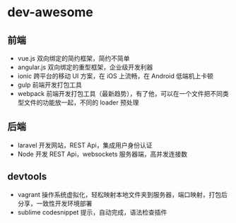 # dev-awesome

## 前端


-  vue.js        双向绑定的简约框架，简约不简单
-  angular.js    双向绑定的重型框架，企业级开发利器
-  ionic         跨平台的移动 UI 方案，在 iOS 上流畅，在 Android 低端机上卡顿
-  gulp          前端开发打包工具
-  webpack       前端开发打包工具（最新趋势），有了他，可以在一个文件把不同类型文件的功能放一起，不同的 loader 预处理


## 后端

-  laravel       开发网站，REST Api，集成用户身份认证
-  Node          开发 REST Api，websockets 服务器端，高并发连接数



## devtools

-  vagrant      操作系统虚拟化，轻松映射本地文件夹到服务器，端口映射，打包后分享，一致性开发环境部署
-  sublime      codesnippet 提示，自动完成，语法检查插件
